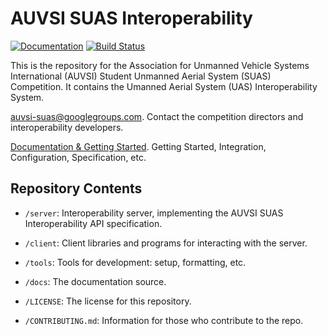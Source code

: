 AUVSI SUAS Interoperability
===========================

[![Documentation](https://readthedocs.org/projects/auvsi-suas-competition-interoperability-system/badge/?version=latest)](http://auvsi-suas-competition-interoperability-system.readthedocs.org/en/latest/?badge=latest) [![Build Status](https://travis-ci.org/auvsi-suas/interop.svg)](https://travis-ci.org/auvsi-suas/interop)

This is the repository for the Association for Unmanned Vehicle Systems
International (AUVSI) Student Unmanned Aerial System (SUAS) Competition. It
contains the Umanned Aerial System (UAS) Interoperability System.

[auvsi-suas@googlegroups.com](https://groups.google.com/forum/#!forum/auvsi-suas).
Contact the competition directors and interoperability developers.

[Documentation & Getting Started](
http://auvsi-suas-competition-interoperability-system.readthedocs.org/en/latest/).
Getting Started, Integration, Configuration, Specification, etc.


Repository Contents
-------------------

* `/server`: Interoperability server, implementing the AUVSI SUAS
  Interoperability API specification.
* `/client`: Client libraries and programs for interacting with the server.
* `/tools`: Tools for development: setup, formatting, etc.
* `/docs`: The documentation source.

* `/LICENSE`: The license for this repository.
* `/CONTRIBUTING.md`: Information for those who contribute to the repo.
